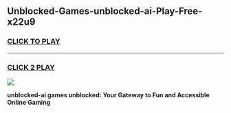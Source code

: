 
## Unblocked-Games-unblocked-ai-Play-Free-x22u9
<h3>
<a href="https://premium76.site?title=unblocked-ai&ref=23A">CLICK TO PLAY</a></h3>
<hr>

<h3>
<a href="https://premium76.site?title=unblocked-ai&ref=23A">CLICK 2 PLAY</a>
  
</h3>

<a href="https://premium76.site?title=unblocked-ai&ref=23A"><img src="https://clearcache.store/games.png"></a>


**unblocked-ai games unblocked: Your Gateway to Fun and Accessible Online Gaming**
